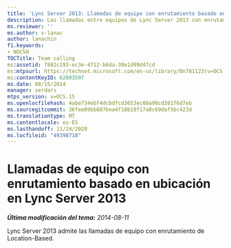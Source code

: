 ```yaml
---
title: 'Lync Server 2013: Llamadas de equipo con enrutamiento basado en ubicación'
description: Las llamadas entre equipos de Lync Server 2013 con enrutamiento basado en la ubicación.
ms.reviewer: ''
ms.author: v-lanac
author: lanachin
f1.keywords:
- NOCSH
TOCTitle: Team calling
ms:assetid: f882c193-ec3e-4712-b6da-30e1d99d47cd
ms:mtpsurl: https://technet.microsoft.com/en-us/library/Dn781123(v=OCS.15)
ms:contentKeyID: 62803597
ms.date: 08/15/2014
manager: serdars
mtps_version: v=OCS.15
ms.openlocfilehash: 4abe734ebf4dcbdfcd3653ec08a98cd381f6d7eb
ms.sourcegitcommit: 36fee89bb887bea4f18b19f17a8c69daf5bc423d
ms.translationtype: MT
ms.contentlocale: es-ES
ms.lasthandoff: 11/24/2020
ms.locfileid: "49398718"
---
```

# <a name="team-calling-with-location-based-routing-in-lync-server-2013"></a>Llamadas de equipo con enrutamiento basado en ubicación en Lync Server 2013

<div data-xmlns="http://www.w3.org/1999/xhtml">

<div class="topic" data-xmlns="http://www.w3.org/1999/xhtml" data-msxsl="urn:schemas-microsoft-com:xslt" data-cs="https://msdn.microsoft.com/">

<div data-asp="https://msdn2.microsoft.com/asp">



</div>

<div id="mainSection">

<div id="mainBody">

<span> </span>

_**Última modificación del tema:** 2014-08-11_

Lync Server 2013 admite las llamadas de equipo con enrutamiento de Location-Based.

</div>

<span> </span>

</div>

</div>

</div>

